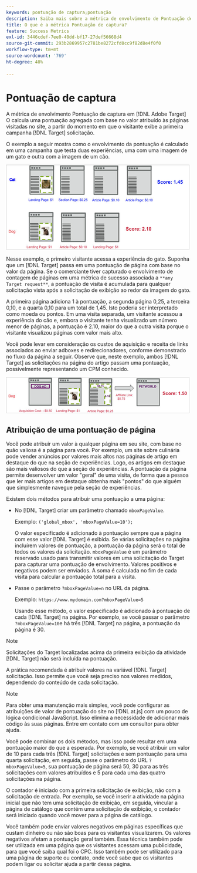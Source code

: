 ```yaml
---
keywords: pontuação de captura;pontuação
description: Saiba mais sobre a métrica de envolvimento de Pontuação de captura no Adobe [!DNL Target] que calcula uma pontuação agregada com base no valor atribuído às páginas visitadas no site.
title: O que é a métrica Pontuação de captura?
feature: Success Metrics
exl-id: 3446cdef-7ee0-40dd-bf17-27def56668d4
source-git-commit: 293b2869957c2781be8272cfd0cc9f82d8e4f0f0
workflow-type: tm+mt
source-wordcount: '769'
ht-degree: 48%

---
```


# Pontuação de captura

A métrica de envolvimento Pontuação de captura em [!DNL Adobe Target] O calcula uma pontuação agregada com base no valor atribuído às páginas visitadas no site, a partir do momento em que o visitante exibe a primeira campanha [!DNL Target] solicitação.

O exemplo a seguir mostra como o envolvimento da pontuação é calculado em uma campanha que testa duas experiências, uma com uma imagem de um gato e outra com a imagem de um cão.

![imagem example_score](assets/example_score.png)

Nesse exemplo, o primeiro visitante acessa a experiência do gato. Suponha que um [!DNL Target] passa em uma pontuação de página com base no valor da página. Se o comerciante tiver capturado o envolvimento de contagem de páginas em uma métrica de sucesso associada a `**any Target request**`, a pontuação de visita é acumulada para qualquer solicitação vista após a solicitação de exibição ao redor da imagem do gato.

A primeira página adiciona 1 à pontuação, a segunda página 0,25, a terceira 0,10, e a quarta 0,10 para um total de 1,45. Isto poderia ser interpretado como moeda ou pontos. Em uma visita separada, um visitante acessou a experiência do cão e, embora o visitante tenha visualizado um número menor de páginas, a pontuação é 2.10, maior do que a outra visita porque o visitante visualizou páginas com valor mais alto.

Você pode levar em consideração os custos de aquisição e receita de links associados ao enviar adboxes e redirecionadores, conforme demonstrado no fluxo da página a seguir. Observe que, neste exemplo, ambos [!DNL Target] as solicitações na página do artigo passam uma pontuação, possivelmente representando um CPM conhecido.

![imagem example_score2](assets/example_score2.png)

## Atribuição de uma pontuação de página

Você pode atribuir um valor à qualquer página em seu site, com base no quão valiosa é a página para você. Por exemplo, um site sobre culinária pode vender anúncios por valores mais altos nas páginas de artigo em destaque do que na seção de experiências. Logo, os artigos em destaque são mais valiosos do que a seção de experiências. A pontuação da página permite desenvolver um valor &quot;geral&quot; de uma visita, de forma que a pessoa que ler mais artigos em destaque obtenha mais &quot;pontos&quot; do que alguém que simplesmente navegue pela seção de experiências.

Existem dois métodos para atribuir uma pontuação a uma página:

* No [!DNL Target] criar um parâmetro chamado `mboxPageValue`.

   Exemplo: `('global_mbox', 'mboxPageValue=10');`

   O valor especificado é adicionado à pontuação sempre que a página com esse valor [!DNL Target] é exibida. Se várias solicitações na página incluírem valores de pontuação, a pontuação da página será o total de todos os valores da solicitação. `mboxPageValue` é um parâmetro reservado usado para transmitir valores em uma solicitação do Target para capturar uma pontuação de envolvimento. Valores positivos e negativos podem ser enviados. A soma é calculada no fim de cada visita para calcular a pontuação total para a visita.

* Passe o parâmetro `?mboxPageValue=n` no URL da página.

   Exemplo: `https://www.mydomain.com?mboxPageValue=5`

   Usando esse método, o valor especificado é adicionado à pontuação de cada [!DNL Target] na página. Por exemplo, se você passar o parâmetro `?mboxPageValue=10`e há três [!DNL Target] na página, a pontuação da página é 30.

>[!NOTE]
>
>Solicitações do Target localizadas acima da primeira exibição da atividade [!DNL Target] não será incluída na pontuação.

A prática recomendada é atribuir valores na variável [!DNL Target] solicitação. Isso permite que você seja preciso nos valores medidos, dependendo do conteúdo de cada solicitação.

>[!NOTE]
>
>Para obter uma manutenção mais simples, você pode configurar as atribuições de valor de pontuação do site no [!DNL at.js] com um pouco de lógica condicional JavaScript. Isso elimina a necessidade de adicionar mais código às suas páginas. Entre em contato com um consultor para obter ajuda.

Você pode combinar os dois métodos, mas isso pode resultar em uma pontuação maior do que a esperada. Por exemplo, se você atribuir um valor de 10 para cada três [!DNL Target] solicitações e sem pontuação para uma quarta solicitação, em seguida, passe o parâmetro do URL `?mboxPageValue=5`, sua pontuação de página será 50, 30 para as três solicitações com valores atribuídos e 5 para cada uma das quatro solicitações na página.

O contador é iniciado com a primeira solicitação de exibição, não com a solicitação de entrada. Por exemplo, se você inserir a atividade na página inicial que não tem uma solicitação de exibição, em seguida, vincular a página de catálogo que contém uma solicitação de exibição, o contador será iniciado quando você mover para a página de catálogo.

Você também pode enviar valores negativos em páginas específicas que custam dinheiro ou não são boas para os visitantes visualizarem. Os valores negativos afetam a pontuação geral também. Essa técnica também pode ser utilizada em uma página que os visitantes acessam uma publicidade, para que você saiba qual foi o CPC. Isso também pode ser utilizado para uma página de suporte ou contato, onde você sabe que os visitantes podem ligar ou solicitar ajuda a partir dessa página.
